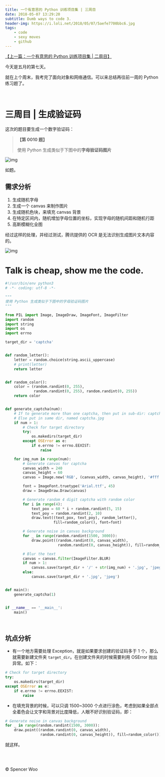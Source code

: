 ```yaml
---
title: 一个有意思的 Python 训练项目集 | 三周目
date: 2018-05-07 13:29:20
subtitle: Dumb ways to code 3.
header-img: https://i.loli.net/2018/05/07/5aefe7700bbc6.jpg
tags:
    - code
    - sexy moves
    - github
---
```


[【上一篇：一个有意思的 Python 训练项目集 | 二周目】](https://spencerwoo.com/2018/04/28/PythonTwo/)

今天是五月的第七天。

就在上个周末，我考完了面向对象和网络通信。可以来总结再往前一周的 Python 练习题了。

<br>

# 三周目 | 生成验证码

这次的题目要生成一个数字验证码：

> **【第 0010 题】**
>
> 使用 Python 生成类似于下图中的**字母验证码图片**

![img](https://i.loli.net/2018/05/07/5aefe95386bec.jpg)

如题。

## 需求分析

1. 生成随机字母
2. 生成一个 canvas 来制作图片
3. 生成随机色块，来填充 canvas 背景
4. 在特定区间内，随机增加字母位置的坐标，实现字母的随机间距和随机行距
5. 高斯模糊化全图

经过这样的处理，并经过测试，腾讯提供的 OCR 是无法识别生成图片文本内容的。

![img](https://i.loli.net/2018/05/07/5aefee4fa007a.gif)



# Talk is cheap, show me the code.

```python
#!/usr/bin/env python3
# -*- coding: utf-8 -*-

"""
使用 Python 生成类似于下图中的字母验证码图片
"""

from PIL import Image, ImageDraw, ImageFont, ImageFilter
import random
import string
import os
import errno

target_dir = 'captcha'


def random_letter():
    letter = random.choice(string.ascii_uppercase)
    # print(letter)
    return letter


def random_color():
    color = (random.randint(0, 255),
             random.randint(0, 255), random.randint(0, 255))
    return color


def generate_captcha(num):
    # If to generate more than one captcha, then put in sub-dir: captcha/*.jpg
    # Else put in same dir, named captcha.jpg
    if num > 1:
        # Check for target directory
        try:
            os.makedirs(target_dir)
        except OSError as e:
            if e.errno != errno.EEXIST:
                raise

    for img_num in range(num):
        # Generate canvas for captcha
        canvas_width = 240
        canvas_height = 60
        canvas = Image.new('RGB', (canvas_width, canvas_height), '#fff')

        font = ImageFont.truetype('Arial.ttf', 45)
        draw = ImageDraw.Draw(canvas)

        # Generate random 4 digit captcha with random color
        for i in range(4):
            text_pox = 60 * i + random.randint(5, 15)
            text_poy = random.randint(2, 10)
            draw.text((text_pox, text_poy), random_letter(),
                      fill=random_color(), font=font)

        # Generate noise in canvas background
        for _ in range(random.randint(1500, 3000)):
            draw.point((random.randint(0, canvas_width),
                        random.randint(0, canvas_height)), fill=random_color())

        # Blur the text
        canvas = canvas.filter(ImageFilter.BLUR)
        if num > 1:
            canvas.save(target_dir + '/' + str(img_num) + '.jpg', 'jpeg')
        else:
            canvas.save(target_dir + '.jpg', 'jpeg')


def main():
    generate_captcha(1)


if __name__ == '__main__':
    main()

```

<br>

## 坑点分析

- 有一个地方需要处理 Exception，就是如果要求创建的验证码多于 1 个，那么就需要新建文件夹 `target_dir`。在创建文件夹的时候需要利用 OSError 抛出异常。如下：

```python
# Check for target directory
try:
    os.makedirs(target_dir)
except OSError as e:
    if e.errno != errno.EEXIST:
        raise
```

- 在填充背景的时候，可以只调 1500~3000 个点进行涂色，考虑到如果全部点全着色会让文字和背景对比度降低，人眼不好识别验证码，即：

```python
# Generate noise in canvas background
for _ in range(random.randint(1500, 3000)):
    draw.point((random.randint(0, canvas_width),
                random.randint(0, canvas_height)), fill=random_color())
```

就这样。

<br>

<br>


© Spencer Woo

